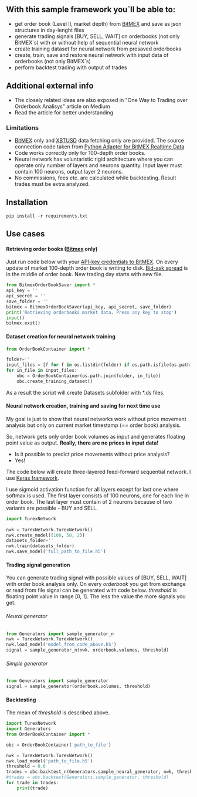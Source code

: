 ## With this sample framework you`ll be able to:
* get order book (Level II, market depth) from [BitMEX](https://www.bitmex.com) and save as json structures in day-lenght files
* generate trading signals [BUY, SELL, WAIT] on orderbooks (not only BitMEX\`s) with or without help of sequential neural network
* create training dataset for neural network from presaved orderbooks
* create, train, save and restore neural network with input data of orderbooks (not only BitMEX`s)
* perform backtest trading with output of trades

## Additional external info
* The closely related ideas are also exposed in "One Way to Trading over Orderbook Analisys" article on Medium
* Read the article for better understanding

### Limitations
* [BitMEX](https://www.bitmex.com) only and [XBTUSD](https://www.bitmex.com/app/contract/XBTUSD) data fetching only are provided. The source connection code taken from [Python Adapter for BitMEX Realtime Data](https://github.com/BitMEX/api-connectors/tree/master/official-ws/python)
* Code works correctly only for 100-depth order books.
* Neural network has voluntaristic rigid architecture where you can operate only number of layers and neurons quantity. Input layer must contain 100 neurons, output layer 2 neurons.
* No commissions, fees etc. are calculated while backtesting. Result trades must be extra analyzed.


## Installation
```
pip install -r requirements.txt
```

## Use cases
#### Retrieving order books ([Bitmex](https://www.bitmex.com) only)
Just run code below with your [API-key credentials to BitMEX](https://www.bitmex.com/app/apiKeysUsage).
On every update of market 100-depth order book is writing to disk.
[Bid-ask spread](https://en.wikipedia.org/wiki/Bid-ask_spread) is in the middle of order book. New trading day starts with new file.

```python
from BitmexOrderBookSaver import *
api_key = ''
api_secret = ''
save_folder = ''
bitmex = BitmexOrderBookSaver(api_key, api_secret, save_folder)
print('Retrieving orderbooks market data. Press any key to stop')
input()
bitmex.exit()
```

	
#### Dataset creation for neural network training

```python
from OrderBookContainer import *

folder=''
input_files = [f for f in os.listdir(folder) if os.path.isfile(os.path.join(folder, f))]     
for in_file in input_files:
	obc = OrderBookContainer(os.path.join(folder, in_file))
	obc.create_training_dataset()
```
As a result the script will create Datasets subfolder with \*.ds files. 


#### Neural network creation, training and saving for next time use

My goal is just to show that neural networks work without price movement analysis but only on current market timestamp (== order book) analysis. 

So, network gets only order book volumes as input and generates floating point value as output. **Really, there are no prices in input data!**

- Is it possible to predict price movements without price analysis?
- Yes!

The code below will create three-layered feed-forward sequential network. I use [Keras framework](https://keras.io/).

I use sigmoid activation function for all layers except for last one where softmax is used.
The first layer consists of 100 neurons, one for each line in order book.
The last layer must contain of 2 neurons because of two variants are possible - BUY and SELL.

```python
import TurexNetwork 
	
nwk = TurexNetwork.TurexNetwork()
nwk.create_model((100, 50, 2)) 
datasets_folder=''
nwk.train(datasets_folder)
nwk.save_model('full_path_to_file.h5')
```

#### Trading signal generation

You can generate trading signal with possible values of [BUY, SELL, WAIT] with order book analysis only. 
On every *orderbook*  you get from exchange or read from file signal can be generated with code below.
*threshold* is floating point value in range [0, 1]. The less the value the more signals you get. 
###### Neural generator

```python
from Generators import sample_generator_n
nwk = TurexNetwork.TurexNetwork()
nwk.load_model('model_from_code_above.h5')
signal = sample_generator_n(nwk, orderbook.volumes, threshold)
```
###### Simple generator
```python
from Generators import sample_generator
signal = sample_generator(orderbook.volumes, threshold)
```


#### Backtesting
The mean of *threshold*  is described above.

```python
import TurexNetwork
import Generators 
from OrderBookContainer import *

obc = OrderBookContainer('path_to_file')

nwk = TurexNetwork.TurexNetwork()
nwk.load_model('path_to_file.h5')
threshold = 0.0
trades = obc.backtest_n(Generators.sample_neural_generator, nwk, threshold)
#trades = obc.backtest(Generators.sample_generator, threshold)
for trade in trades:
    print(trade)
```
